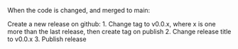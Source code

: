 
When the code is changed, and merged to main: 

Create a new release on github: 
    1. Change tag to v0.0.x, where x is one more than the last release, then create tag on publish
    2. Change release title to v0.0.x
    3. Publish release
